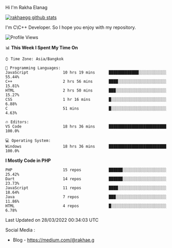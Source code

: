 Hi I'm Rakha Elanag


[![rakhaegg github stats](https://github-readme-stats.vercel.app/api?username=rakhaegg)](https://github.com/rakhaegg/rakhaegg)

I'm C\C++ Developer. So I hope you enjoy with my repository. 



<!--START_SECTION:waka-->
![Profile Views](http://img.shields.io/badge/Profile%20Views-0-blue)

📊 **This Week I Spent My Time On** 

```text
⌚︎ Time Zone: Asia/Bangkok

💬 Programming Languages: 
JavaScript               10 hrs 19 mins      █████████████░░░░░░░░░░░░   55.44% 
C++                      2 hrs 56 mins       ████░░░░░░░░░░░░░░░░░░░░░   15.81% 
HTML                     2 hrs 50 mins       ███░░░░░░░░░░░░░░░░░░░░░░   15.27% 
CSS                      1 hr 16 mins        █░░░░░░░░░░░░░░░░░░░░░░░░   6.88% 
C                        51 mins             █░░░░░░░░░░░░░░░░░░░░░░░░   4.63%

🔥 Editors: 
VS Code                  18 hrs 36 mins      █████████████████████████   100.0%

💻 Operating System: 
Windows                  18 hrs 36 mins      █████████████████████████   100.0%

```

**I Mostly Code in PHP** 

```text
PHP                      15 repos            ██████░░░░░░░░░░░░░░░░░░░   25.42% 
Dart                     14 repos            ██████░░░░░░░░░░░░░░░░░░░   23.73% 
JavaScript               11 repos            ████░░░░░░░░░░░░░░░░░░░░░   18.64% 
Java                     7 repos             ███░░░░░░░░░░░░░░░░░░░░░░   11.86% 
HTML                     4 repos             █░░░░░░░░░░░░░░░░░░░░░░░░   6.78%

```



 Last Updated on 28/03/2022 00:34:03 UTC
<!--END_SECTION:waka-->

Social Media : 
- Blog - https://medium.com/@rakhae.g
